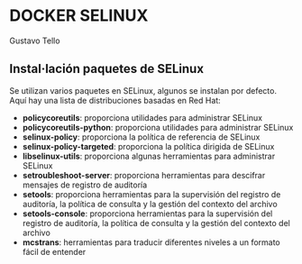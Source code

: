 # DOCKER SELINUX

Gustavo Tello

## Instal·lación paquetes de SELinux

Se utilizan varios paquetes en SELinux, algunos se instalan por defecto. Aquí hay una lista de distribuciones basadas en Red Hat:

- **policycoreutils**: proporciona utilidades para administrar SELinux
- **policycoreutils-python**: proporciona utilidades para administrar SELinux
- **selinux-policy**: proporciona la política de referencia de SELinux
- **selinux-policy-targeted**: proporciona la política dirigida de SELinux
- **libselinux-utils**: proporciona algunas herramientas para administrar SELinux
- **setroubleshoot-server**: proporciona herramientas para descifrar mensajes de registro de auditoría
- **setools**: proporciona herramientas para la supervisión del registro de auditoría, la política de consulta y la gestión del contexto del archivo
- **setools-console**: proporciona herramientas para la supervisión del registro de auditoría, la política de consulta y la gestión del contexto del archivo
- **mcstrans**: herramientas para traducir diferentes niveles a un formato fácil de entender

